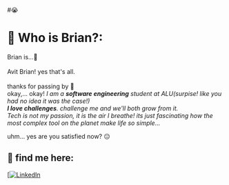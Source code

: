 #😭

# 👀 Who is Brian?:
Brian is...🥺<br><br>
Avit Brian! yes that's all.<br><br>
thanks for passing by 🚱<br>
okay,... okay! _I am a __software engineering__ student at ALU(surpise! like you had no idea it was the case!)<br>
__I love challenges__. challenge me and we'll both grow from it.<br>
Tech is not my passion, it is the air I breathe! its just fascinating how the most complex tool on the planet
make life so simple..._

uhm... yes are you satisfied now? 😑


## 📱 find me here:
[[![LinkedIn](https://img.shields.io/badge/LinkedIn-%230077B5.svg?logo=linkedin&logoColor=white)](/https://www.linkedin.com/in/AvitBrian/)
